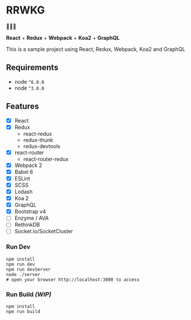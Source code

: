 RRWKG
=====

:tada::tada::tada:

__React__ + __Redux__ + __Webpack__ + __Koa2__ + __GraphQL__

This is a sample project using React, Redux, Webpack, Koa2 and GraphQL

Requirements
------------

* node `^6.0.0`
* node `^3.0.0`


Features
--------

- [x] React
- [x] Redux
  - react-redux
  - redux-thunk
  - redux-devtools
- [x] react-router
  - react-router-redux
- [x] Webpack 2
- [x] Babel 6
- [x] ESLint
- [x] SCSS
- [x] Lodash
- [x] Koa 2
- [x] GraphQL
- [x] Bootstrap v4
- [ ] Enzyme / AVA
- [ ] RethinkDB
- [ ] Socket.io/SocketCluster

### Run Dev

```shell
npm install
npm run dev
npm run devServer
node ./server
# open your browser http://localhost:3000 to access
```

### Run Build _(WIP)_

```shell
npm install
npm run build
```
